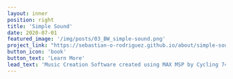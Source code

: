 ```yaml
---
layout: inner
position: right
title: 'Simple Sound'
date: 2020-07-01
featured_image: '/img/posts/03_BW_simple-sound.png'
project_link: "https://sebastian-o-rodriguez.github.io/about/simple-sound"
button_icon: 'book'
button_text: 'Learn More'
lead_text: 'Music Creation Software created using MAX MSP by Cycling 74.'
---
```

